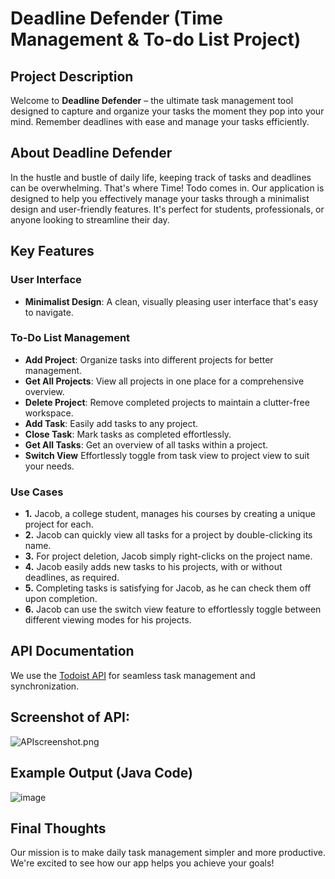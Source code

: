# Deadline Defender (Time Management & To-do List Project)

## Project Description
Welcome to **Deadline Defender** – the ultimate task management tool designed to capture and organize your tasks the moment they pop into your mind. Remember deadlines with ease and manage your tasks efficiently.

## About Deadline Defender

In the hustle and bustle of daily life, keeping track of tasks and deadlines can be overwhelming. That's where Time! Todo comes in. Our application is designed to help you effectively manage your tasks through a minimalist design and user-friendly features. It's perfect for students, professionals, or anyone looking to streamline their day.

## Key Features

### User Interface 
- **Minimalist Design**: A clean, visually pleasing user interface that's easy to navigate.

### To-Do List Management
  - **Add Project**: Organize tasks into different projects for better management.
  - **Get All Projects**: View all projects in one place for a comprehensive overview.
  - **Delete Project**: Remove completed projects to maintain a clutter-free workspace.
  - **Add Task**: Easily add tasks to any project.
  - **Close Task**: Mark tasks as completed effortlessly.
  - **Get All Tasks**: Get an overview of all tasks within a project.
  - **Switch View** Effortlessly toggle from task view to project view to suit your needs.

### Use Cases
- **1.** Jacob, a college student, manages his courses by creating a unique project for each.
- **2.** Jacob can quickly view all tasks for a project by double-clicking its name.
- **3.** For project deletion, Jacob simply right-clicks on the project name.
- **4.** Jacob easily adds new tasks to his projects, with or without deadlines, as required.
- **5.** Completing tasks is satisfying for Jacob, as he can check them off upon completion.
- **6.** Jacob can use the switch view feature to effortlessly toggle between different viewing modes for his projects.


## API Documentation
We use the [Todoist API](https://developer.todoist.com/rest/v2/#overview) for seamless task management and synchronization.

## Screenshot of API:
![APIscreenshot.png](APIscreenshot.png)


## Example Output (Java Code)
![image](https://github.com/ximing21/207-Group/assets/66059161/c2f7dd8b-3f7d-4eb4-8929-dd0edf754fb6)

## Final Thoughts
Our mission is to make daily task management simpler and more productive. We're excited to see how our app helps you achieve your goals!
